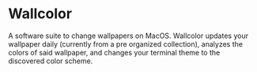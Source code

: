 # Wallcolor
A software suite to change wallpapers on MacOS.
Wallcolor updates your wallpaper daily (currently from a pre organized collection), analyzes the colors of said wallpaper,
and changes your terminal theme to the discovered color scheme.
